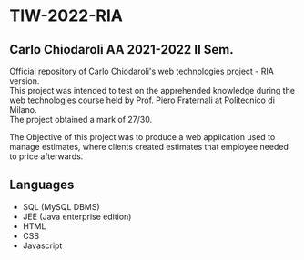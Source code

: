 # TIW-2022-RIA

## Carlo Chiodaroli AA 2021-2022 II Sem.

Official repository of Carlo Chiodaroli's web technologies project - RIA version.<br>
This project was intended to test on the apprehended knowledge during the web technologies course held by Prof. Piero Fraternali at Politecnico di Milano.<br>
The project obtained a mark of 27/30.

The Objective of this project was to produce a web application used to manage estimates, where clients created estimates that employee needed to price afterwards.

## Languages
* SQL (MySQL DBMS)
* JEE (Java enterprise edition)
* HTML
* CSS
* Javascript
